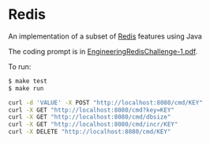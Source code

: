 # Redis

An implementation of a subset of [Redis](http://redis.io/) features using Java

The coding prompt is in [EngineeringRedisChallenge-1.pdf](EngineeringRedisChallenge-1.pdf).

To run:
```bash
$ make test
$ make run

curl -d 'VALUE' -X POST "http://localhost:8080/cmd/KEY"
curl -X GET "http://localhost:8080/cmd?key=KEY"    
curl -X GET "http://localhost:8080/cmd/dbsize"    
curl -X GET "http://localhost:8080/cmd/incr/KEY"    
curl -X DELETE "http://localhost:8080/cmd/KEY"
```


